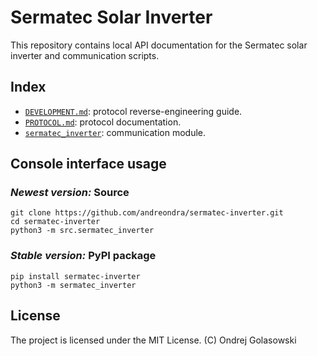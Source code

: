 # Sermatec Solar Inverter
This repository contains local API documentation for the Sermatec solar inverter and communication scripts.

## Index
- [`DEVELOPMENT.md`](docs/DEVELOPMENT.md): protocol reverse-engineering guide.
- [`PROTOCOL.md`](docs/PROTOCOL.md): protocol documentation.
- [`sermatec_inverter`](src/sermatec_inverter): communication module.

## Console interface usage
### *Newest version:* Source
```
git clone https://github.com/andreondra/sermatec-inverter.git
cd sermatec-inverter
python3 -m src.sermatec_inverter
```

### *Stable version:* PyPI package
```
pip install sermatec-inverter
python3 -m sermatec_inverter
```

## License
The project is licensed under the MIT License. (C) Ondrej Golasowski